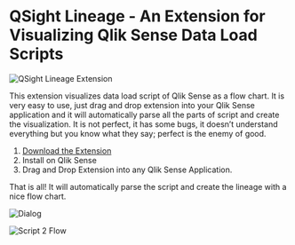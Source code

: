 # QSight Lineage - An Extension for Visualizing Qlik Sense Data Load Scripts

![QSight Lineage Extension](https://raw.githubusercontent.com/mydgd/QSight-Script2Flow/master/qsight-script-lineage-flow.png)

This extension visualizes data load script of Qlik Sense as a flow chart. 
It is very easy to use, just drag and drop extension into your Qlik Sense application and it will automatically parse all the parts of script and create the visualization. It is not perfect, it has some bugs, it doesn’t understand everything but you know what they say; perfect is the enemy of good. 

1. [Download the Extension](https://github.com/mydgd/QSight-Script2Flow/raw/master/qsight-script-lineage.zip)
2. Install on Qlik Sense
3. Drag and Drop Extension into any Qlik Sense Application.

That is all! It will automatically parse the script and create the lineage with a nice	 flow chart.

![Dialog](https://raw.githubusercontent.com/mydgd/QSight-Script2Flow/master/qsight-script-lineage-dialog.png)

![Script 2 Flow](https://raw.githubusercontent.com/mydgd/QSight-Script2Flow/master/qsight-script-lineage.gif)
